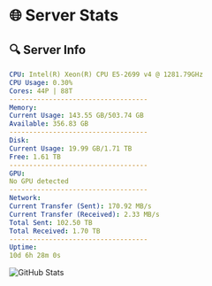 # 🌐 Server Stats
## 🔍 Server Info
```yaml
CPU: Intel(R) Xeon(R) CPU E5-2699 v4 @ 1281.79GHz
CPU Usage: 0.30%
Cores: 44P | 88T
-----------------------------------
Memory:
Current Usage: 143.55 GB/503.74 GB
Available: 356.83 GB
-----------------------------------
Disk:
Current Usage: 19.99 GB/1.71 TB
Free: 1.61 TB
-----------------------------------
GPU:
No GPU detected
-----------------------------------
Network:
Current Transfer (Sent): 170.92 MB/s
Current Transfer (Received): 2.33 MB/s
Total Sent: 102.50 TB
Total Received: 1.70 TB
-----------------------------------
Uptime:
10d 6h 28m 0s
```
![GitHub Stats](https://img.shields.io/badge/Updated-2025-02-18_05:11:18-blue)